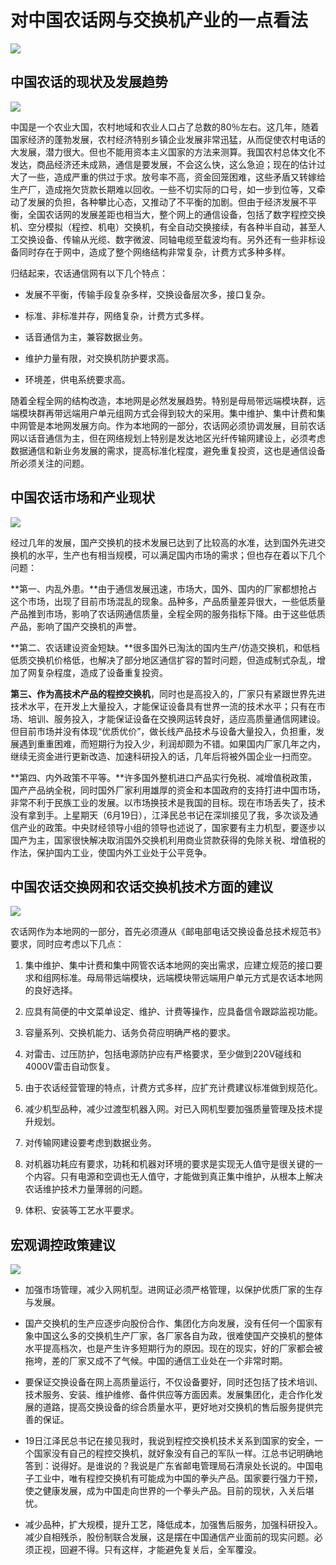 # 对中国农话网与交换机产业的一点看法
<img class="pv" src="https://api.visitor.plantree.me/visitor-badge/pv?namespace=plantree.me&key=renzhengfei-speeches/./docs/speeches/1994/06/对中国农话网与交换机产业的一点看法.md">


## 中国农话的现状及发展趋势
<img class="pv" src="https://api.visitor.plantree.me/visitor-badge/pv?namespace=plantree.me&key=renzhengfei-speeches/./docs/speeches/1994/06/对中国农话网与交换机产业的一点看法.md">


中国是一个农业大国，农村地域和农业人口占了总数的80％左右。这几年，随着国家经济的蓬勃发展，农村经济特别乡镇企业发展非常迅猛，从而促使农村电话的大发展，潜力很大。但也不能用资本主义国家的方法来测算。我国农村总体文化不发达，商品经济还未成熟，通信是要发展，不会这么快，这么急迫；现在的估计过大了一些，造成严重的供过于求。放号率不高，资金回笼困难，这些矛盾又转嫁给生产厂，造成拖欠货款长期难以回收。一些不切实际的口号，如一步到位等，又牵动了发展的负担，各种攀比心态，又推动了不平衡的加剧。但由于经济发展不平衡，全国农话网的发展差距也相当大，整个网上的通信设备，包括了数字程控交换机、空分模拟（程控、机电）交换机，有全自动交换接续，有各种半自动，甚至人工交换设备、传输从光缆、数字微波、同轴电缆至载波均有。另外还有一些非标设备同时存在于网中，造成了整个网络结构非常复杂，计费方式多种多样。

归结起来，农话通信网有以下几个特点：

- 发展不平衡，传输手段复杂多样，交换设备层次多，接口复杂。

- 标准、非标准并存，网络复杂，计费方式多样。

- 话音通信为主，兼容数据业务。

- 维护力量有限，对交换机防护要求高。

- 环境差，供电系统要求高。

随着全程全网的结构改造，本地网是必然发展趋势。特别是母局带远端模块群，远端模块群再带远端用户单元组网方式会得到较大的采用。集中维护、集中计费和集中网管是本地网发展方向。作为本地网的一部分，农话网必须协调发展，目前农话网以话音通信为主，但在网络规划上特别是发达地区光纤传输网建设上，必须考虑数据通信和新业务发展的需求，提高标准化程度，避免重复投资，这也是通信设备所必须关注的问题。

## 中国农话市场和产业现状
<img class="pv" src="https://api.visitor.plantree.me/visitor-badge/pv?namespace=plantree.me&key=renzhengfei-speeches/./docs/speeches/1994/06/对中国农话网与交换机产业的一点看法.md">


经过几年的发展，国产交换机的技术发展已达到了比较高的水准，达到国外先进交换机的水平，生产也有相当规模，可以满足国内市场的需求；但也存在着以下几个问题：

**第一、内乱外患。**由于通信发展迅速，市场大，国外、国内的厂家都想抢占这个市场，出现了目前市场混乱的现象。品种多，产品质量差异很大，一些低质量产品推到市场，影响了农话网通信质量，全程全网的服务指标下降。由于这些低质产品，影响了国产交换机的声誉。

**第二、农话建设资金短缺。**很多国外已淘汰的国内生产/仿造交换机，和低档低质交换机价格低，也解决了部分地区通信扩容的暂时问题，但造成制式杂乱，增加了网复杂程度，造成了设备重复投资。

**第三、作为高技术产品的程控交换机**，同时也是高投入的，厂家只有紧跟世界先进技术水平，在开发上大量投入，才能保证设备具有世界一流的技术水平；只有在市场、培训、服务投入，才能保证设备在交换网运转良好，适应高质量通信网建设。但目前市场并没有体现“优质优价”，做长线产品技术与设备大量投入，负担重，发展遇到重重困难，而短期行为投入少，利润却颇为不错。如果国内厂家几年之内，继续无资金进行更新改造、加速科研投入的话，几年后将被外国企业一扫而空。

**第四、内外政策不平等。**许多国外整机进口产品实行免税、减增值税政策，国产产品纳全税，同时国外厂家利用雄厚的资金和本国政府的支持打进中国市场，非常不利于民族工业的发展。以市场换技术是我国的目标。现在市场丢失了，技术没有拿到手。上星期天（6月19日），江泽民总书记在深圳接见了我，多次谈及通信产业的政策。中央财经领导小组的领导也述说了，国家要有主力机型，要逐步以国产为主，国家很快解决取消国外交换机利用商业贷款获得的免除关税、增值税的作法，保护国内工业，使国内外工业处于公平竞争。

## 中国农话交换网和农话交换机技术方面的建议
<img class="pv" src="https://api.visitor.plantree.me/visitor-badge/pv?namespace=plantree.me&key=renzhengfei-speeches/./docs/speeches/1994/06/对中国农话网与交换机产业的一点看法.md">


农话网作为本地网的一部分，首先必须遵从《邮电部电话交换设备总技术规范书》要求，同时应考虑以下几点：

1) 集中维护、集中计费和集中网管农话本地网的突出需求，应建立规范的接口要求和组网标准。母局带远端模块，远端模块带远端用户单元方式是农话本地网的良好选择。

2) 应具有简便的中文菜单设定、维护、计费等操作，应具备信令跟踪监视功能。

3) 容量系列、交换机能力、话务负荷应明确严格的要求。

4) 对雷击、过压防护，包括电源防护应有严格要求，至少做到220V碰线和4000V雷击自动恢复。

5) 由于农话经营管理的特点，计费方式多样，应扩充计费建议标准做到规范化。

6) 减少机型品种，减少过渡型机器入网。对已入网机型要加强质量管理及技术提升规划。

7) 对传输网建设要考虑到数据业务。

8) 对机器功耗应有要求，功耗和机器对环境的要求是实现无人值守是很关键的一个内容。只有电源和空调也无人值守，才能做到真正集中维护，从根本上解决农话维护技术力量薄弱的问题。

9) 体积、安装等工艺水平要求。

## 宏观调控政策建议
<img class="pv" src="https://api.visitor.plantree.me/visitor-badge/pv?namespace=plantree.me&key=renzhengfei-speeches/./docs/speeches/1994/06/对中国农话网与交换机产业的一点看法.md">


- 加强市场管理，减少入网机型。进网证必须严格管理，以保护优质厂家的生存与发展。

- 国产交换机的生产应逐步向股份合作、集团化方向发展，没有任何一个国家有象中国这么多的交换机生产厂家，各厂家各自为政，很难使国产交换机的整体水平提高档次，也是产生许多短期行为的原因。现在的现实，好的厂家都会被拖垮，差的厂家又成不了气候。中国的通信工业处在一个非常时期。

- 要保证交换设备在网上高质量运行，不仅设备要好，同时还包括了技术培训、技术服务、安装、维护维修、备件供应等方面因素。发展集团化，走合作化发展的道路，提高交换设备的综合质量水平，更好地对交换机的售后服务提供完善的保证。

- 19日江泽民总书记在接见我时，我说到程控交换机技术关系到国家的安全，一个国家没有自己的程控交换机，就好象没有自己的军队一样。江总书记明确地答到：说得好。是谁说的？我说是广东省邮电管理局石清泉处长说的。中国电子工业中，唯有程控交换机有可能成为中国的拳头产品。国家要行强力干预，使之健康发展，成为中国走向世界的一个拳头产品。目前的现状，入关后堪忧。

- 减少品种，扩大规模，提升工艺，降低成本，加强售后服务，加强科研投入。减少自相残杀，股份制联合发展，这是摆在中国通信产业面前的现实问题。必须正视，回避不得。只有这样，才能避免复关后，全军覆没。
